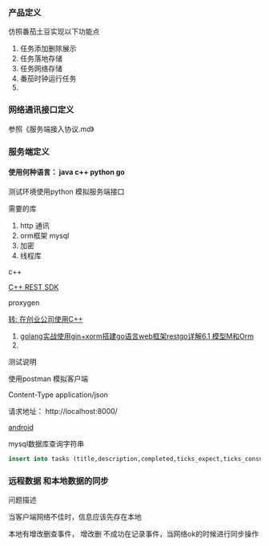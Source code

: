 



### 产品定义

仿照番茄土豆实现以下功能点

1. 任务添加删除展示
2. 任务落地存储
3. 任务网络存储
4. 番茄时钟运行任务
5. 



### 网络通讯接口定义

参照《服务端接入协议.md》



### 服务端定义



#### 使用何种语言：  java  c++  python  go

测试环境使用python 模拟服务端接口

需要的库

1. http 通讯
2. orm框架  mysql
3. 加密
4. 线程库



c++

[C++ REST SDK](https://github.com/Microsoft/cpprestsdk) 

proxygen  

[转: 在创业公司使用C++](https://www.cnblogs.com/jhj117/p/5998048.html)





1. [golang实战使用gin+xorm搭建go语言web框架restgo详解6.1 模型M和Orm](https://blog.csdn.net/keytounix/article/details/79336630)
2. 



测试说明

使用postman   模拟客户端



Content-Type  application/json 



请求地址： http://localhost:8000/ 



[android](http://old.zcool.com.cn/work/ZMTgzOTU5OTI=.html)







mysql数据库查询字符串

```sql
insert into tasks (title,description,completed,ticks_expect,ticks_consume,father_id,selected,sub_ids,create_time,user_id)  values('title', 'description', 0, 0, 0, 0, 0, '', 1530615604470, 1)
```





### 远程数据 和本地数据的同步

问题描述

当客户端网络不佳时，信息应该先存在本地



本地有增改删查事件，   增改删 不成功在记录事件，当网络ok的时候进行同步操作






